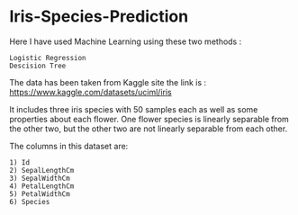 # Iris-Species-Prediction

Here I have used Machine Learning using these two methods : 

    Logistic Regression 
    Descision Tree
    
    

The data has been taken from Kaggle site the link is : https://www.kaggle.com/datasets/uciml/iris


It includes three iris species with 50 samples each as well as some properties about each flower. One flower species is linearly separable from the other two, but the other two are not linearly separable from each other.

The columns in this dataset are:

    1) Id
    2) SepalLengthCm
    3) SepalWidthCm
    4) PetalLengthCm
    5) PetalWidthCm
    6) Species
